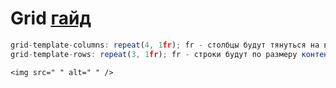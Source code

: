 # Grid  [гайд ](https://doka.guide/css/grid-guide/)

```javascript
grid-template-columns: repeat(4, 1fr); fr - столбцы будут тянуться на всю ширину
grid-template-rows: repeat(3, 1fr); fr - строки будут по размеру контента (если не указана высота контейнера)
```




`<img src=" " alt=" " />`